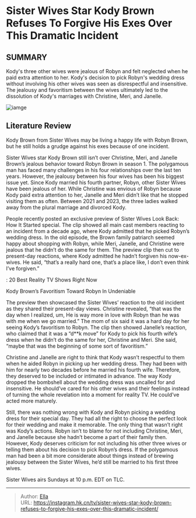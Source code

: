 # Sister Wives Star Kody Brown Refuses To Forgive His Exes Over This Dramatic Incident


## SUMMARY 



  Kody&#39;s three other wives were jealous of Robyn and felt neglected when he paid extra attention to her.   Kody&#39;s decision to pick Robyn&#39;s wedding dress without involving his other wives was seen as disrespectful and insensitive.   The jealousy and favoritism between the wives ultimately led to the dissolution of Kody&#39;s marriages with Christine, Meri, and Janelle.  

![iamge](https://static1.srcdn.com/wordpress/wp-content/uploads/2023/12/sister-wives-season-18-episode-17-recap-most-shocking-moments.jpg)

## Literature Review
Kody Brown from Sister Wives may be living a happy life with Robyn Brown, but he still holds a grudge against his exes because of one incident.




Sister Wives star Kody Brown still isn’t over Christine, Meri, and Janelle Brown’s jealous behavior toward Robyn Brown in season 1. The polygamous man has faced many challenges in his four relationships over the last ten years. However, the jealousy between his four wives has been his biggest issue yet. Since Kody married his fourth partner, Robyn, other Sister Wives have been jealous of her. While Christine was envious of Robyn because Kody paid extra attention to her, Janelle and Meri didn’t like that he stopped visiting them as often. Between 2021 and 2023, the three ladies walked away from the plural marriage and divorced Kody.




People recently posted an exclusive preview of Sister Wives Look Back: How It Started special. The clip showed all main cast members reacting to an incident from a decade ago, where Kody admitted that he picked Robyn’s wedding dress. In the old episode, the Brown family patriarch seemed happy about shopping with Robyn, while Meri, Janelle, and Christine were jealous that he didn’t do the same for them. The preview clip then cut to present-day reactions, where Kody admitted he hadn’t forgiven his now-ex-wives. He said, “that’s a really hard one, that’s a place like, I don’t even think I’ve forgiven.”

 : 20 Best Reality TV Shows Right Now


 Kody Brown’s Favoritism Toward Robyn In Undeniable 
          

The preview then showcased the Sister Wives’ reaction to the old incident as they shared their present-day views. Christine revealed, “that was the day when I realized, um, He is way more in love with Robyn than he was with me when we go married.” The mom of six said it was a hard day for her seeing Kody’s favoritism to Robyn. The clip then showed Janelle’s reaction, who claimed that it was a “d**k move” for Kody to pick his fourth wife’s dress when he didn’t do the same for her, Christine and Meri. She said, “maybe that was the beginning of some sort of favoritism.”




Christine and Janelle are right to think that Kody wasn’t respectful to them when he aided Robyn in picking up her wedding dress. They had been with him for nearly two decades before he married his fourth wife. Therefore, they deserved to be included or intimated in advance. The way Kody dropped the bombshell about the wedding dress was uncalled for and insensitive. He should’ve cared for his other wives and their feelings instead of turning the whole revelation into a moment for reality TV. He could’ve acted more maturely.

Still, there was nothing wrong with Kody and Robyn picking a wedding dress for their special day. They had all the right to choose the perfect look for their wedding and make it memorable. The only thing that wasn’t right was Kody’s actions. Robyn isn’t to blame for not including Christine, Meri, and Janelle because she hadn’t become a part of their family then. However, Kody deserves criticism for not including his other three wives or telling them about his decision to pick Robyn’s dress. If the polygamous man had been a bit more considerate about things instead of brewing jealousy between the Sister Wives, he’d still be married to his first three wives.






Sister Wives airs Sundays at 10 p.m. EDT on TLC.






---

> Author: [Ella](https://instagram.hk.cn/)  
> URL: https://instagram.hk.cn/tv/sister-wives-star-kody-brown-refuses-to-forgive-his-exes-over-this-dramatic-incident/  

